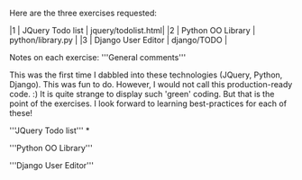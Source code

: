 Here are the three exercises requested:

|1 | JQuery Todo list | jquery/todolist.html|
|2 | Python OO Library | python/library.py |
|3 | Django User Editor | django/TODO |

Notes on each exercise:
'''General comments'''

This was the first time I dabbled into these technologies (JQuery, Python, Django). This was fun to do. However, I would not call this production-ready code. :) It is quite strange to display such 'green' coding. But that is the point of the exercises. I look forward to learning best-practices for each of these!


'''JQuery Todo list'''
* 

'''Python OO Library'''

'''Django User Editor'''
